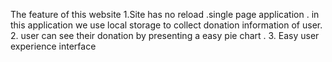 The  feature of this website 
 1.Site has no reload .single page application . in this application we use local storage to collect donation information  of user. 
 2. user can see their donation by presenting a easy pie chart .
 3. Easy user experience interface 
 
